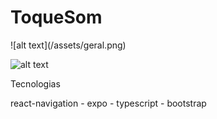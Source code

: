 <h1>ToqueSom</h1>
 ![alt text](/assets/geral.png)

![alt text]([https://gitlab.redegazeta.net/sistemasnegocio/apiwordcloud/-/raw/master/doc/nuvempng.png](https://github.com/pabloverly/Sequence/blob/master/assets/geral.png?raw=true)https://github.com/pabloverly/Sequence/blob/master/assets/geral.png?raw=true)

Tecnologias
<p> react-navigation - expo - typescript - bootstrap  </p>
